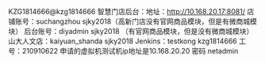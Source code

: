 KZG1814666@kzg1814666
智慧门店后台：地址：http://10.168.20.17:8081/
店铺账号：suchangzhou sjky2018（高新门店没有官网商品模块，但是有微商城模块）
后台账号：diyadmin sjky2018  （有官网商品模块，但是没有微商城模块）
山大人文店：kaiyuan_shanda sjky2018
Jenkins：testkong  kzg1814666
工号：210910622
申请的虚拟机测试机ip地址是10.168.20.20    密码 netadmin